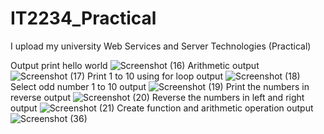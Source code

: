 # IT2234_Practical
I upload my university Web Services and Server Technologies (Practical)


Output print hello world
![Screenshot (16)](https://github.com/user-attachments/assets/327f2ca5-1b07-43f9-b8ed-483613de05dd)
Arithmetic output
![Screenshot (17)](https://github.com/user-attachments/assets/d90ea824-953b-4c5e-9277-73a93170ed83)
Print 1 to 10 using for loop output
![Screenshot (18)](https://github.com/user-attachments/assets/9d319bb2-1c79-47b7-a9cb-e93078e28c2d)
Select odd number 1 to 10 output
![Screenshot (19)](https://github.com/user-attachments/assets/f081f160-1304-4b55-9add-fc1b742db9fb)
Print the numbers in reverse output
![Screenshot (20)](https://github.com/user-attachments/assets/9ae73c00-7cf4-4d4f-8ea9-c64c77658878)
Reverse the numbers in left and right output
![Screenshot (21)](https://github.com/user-attachments/assets/2798efbc-533a-4f28-af00-1c1b8cdef1fc)
Create function and arithmetic operation output
![Screenshot (36)](https://github.com/user-attachments/assets/cb21f1c9-0071-40dc-ba98-71ede1ae8412)




